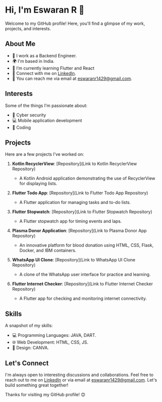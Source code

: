# Hi, I'm Eswaran R 👋

Welcome to my GitHub profile! Here, you'll find a glimpse of my work, projects, and interests.

## About Me

- 💼 I work as a Backend Engineer.
- 🌍 I'm based in India.
- 🌱 I’m currently learning Flutter and React
- 🔗 Connect with me on [LinkedIn](https://www.linkedin.com/in/yourlinkedinprofile).
- 📧 You can reach me via email at eswaranr1429@gmail.com.


## Interests

Some of the things I'm passionate about:

- 🚀 Cyber security
- 💻 Mobile application development
- 🎨 Coding

## Projects

Here are a few projects I've worked on:

1. **Kotlin RecyclerView**: [Repository](Link to Kotlin RecyclerView Repository)
   - A Kotlin Android application demonstrating the use of RecyclerView for displaying lists.

2. **Flutter Todo App**: [Repository](Link to Flutter Todo App Repository)
   - A Flutter application for managing tasks and to-do lists.

3. **Flutter Stopwatch**: [Repository](Link to Flutter Stopwatch Repository)
   - A Flutter stopwatch app for timing events and laps.

4. **Plasma Donor Application**: [Repository](Link to Plasma Donor App Repository)
   - An innovative platform for blood donation using HTML, CSS, Flask, Docker, and IBM containers.

5. **WhatsApp UI Clone**: [Repository](Link to WhatsApp UI Clone Repository)
   - A clone of the WhatsApp user interface for practice and learning.

6. **Flutter Internet Checker**: [Repository](Link to Flutter Internet Checker Repository)
   - A Flutter app for checking and monitoring internet connectivity.

## Skills

A snapshot of my skills:

- 💻 Programming Languages: JAVA, DART.
- 🌐 Web Development: HTML, CSS, JS.
- 🎨 Design: CANVA.

## Let's Connect

I'm always open to interesting discussions and collaborations. Feel free to reach out to me on [LinkedIn](https://www.linkedin.com/in/yourlinkedinprofile) or via email at eswaranr1429@gmail.com. Let's build something great together!

Thanks for visiting my GitHub profile! 😊
